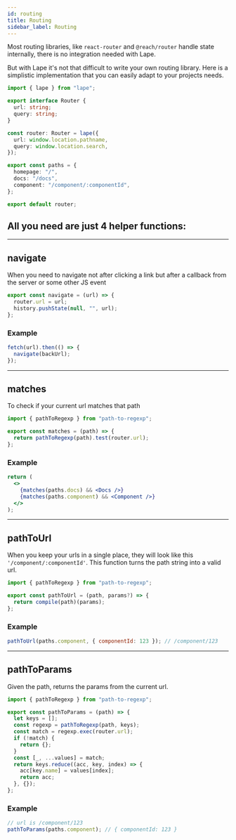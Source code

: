 ```yaml
---
id: routing
title: Routing
sidebar_label: Routing
---
```


Most routing libraries, like `react-router` and `@reach/router` handle state internally, there is no integration needed with Lape.

But with Lape it's not that difficult to write your own routing library. Here is a simplistic implementation that you can easily adapt to your projects needs.

```typescript jsx
import { lape } from "lape";

export interface Router {
  url: string;
  query: string;
}

const router: Router = lape({
  url: window.location.pathname,
  query: window.location.search,
});

export const paths = {
  homepage: "/",
  docs: "/docs",
  component: "/component/:componentId",
};

export default router;
```

## All you need are just 4 helper functions:

---

## navigate

When you need to navigate not after clicking a link but after a callback from the server or some other JS event

```typescript jsx
export const navigate = (url) => {
  router.url = url;
  history.pushState(null, "", url);
};
```

### Example

```jsx
fetch(url).then(() => {
  navigate(backUrl);
});
```

---

## matches

To check if your current url matches that path

```typescript jsx
import { pathToRegexp } from "path-to-regexp";

export const matches = (path) => {
  return pathToRegexp(path).test(router.url);
};
```

### Example

```jsx
return (
  <>
    {matches(paths.docs) && <Docs />}
    {matches(paths.component) && <Component />}
  </>
);
```

---

## pathToUrl

When you keep your urls in a single place, they will look like this `'/component/:componentId'`. This function turns the path string into a valid url.

```typescript jsx
import { pathToRegexp } from "path-to-regexp";

export const pathToUrl = (path, params?) => {
  return compile(path)(params);
};
```

### Example

```jsx
pathToUrl(paths.component, { componentId: 123 }); // /component/123
```

---

## pathToParams

Given the path, returns the params from the current url.

```typescript jsx
import { pathToRegexp } from "path-to-regexp";

export const pathToParams = (path) => {
  let keys = [];
  const regexp = pathToRegexp(path, keys);
  const match = regexp.exec(router.url);
  if (!match) {
    return {};
  }
  const [_, ...values] = match;
  return keys.reduce((acc, key, index) => {
    acc[key.name] = values[index];
    return acc;
  }, {});
};
```

### Example

```jsx
// url is /component/123
pathToParams(paths.component); // { componentId: 123 }
```